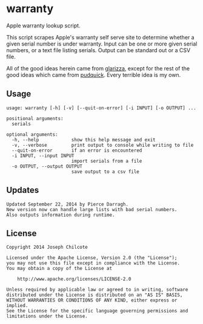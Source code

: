 warranty
========

Apple warranty lookup script.

This script scrapes Apple's warranty self serve site to determine whether a
given serial number is under warranty. Input can be one or more given
serial numbers, or a text file listing serials. Output can be standard out
or a CSV file.

All of the good ideas herein came from [glarizza][1], except for the rest of the good ideas which came from [pudquick][2]. Every terrible idea is my own.

Usage
-----------

	usage: warranty [-h] [-v] [--quit-on-error] [-i INPUT] [-o OUTPUT] ...

	positional arguments:
	  serials

	optional arguments:
	  -h, --help            show this help message and exit
	  -v, --verbose         print output to console while writing to file
	  --quit-on-error       if an error is encountered
	  -i INPUT, --input INPUT
	                        import serials from a file
	  -o OUTPUT, --output OUTPUT
	                        save output to a csv file

Updates
-------

	Updated September 22, 2014 by Pierce Darragh.
	New version now can handle large lists with bad serial numbers.
	Also outputs information during runtime.

License
-------

	Copyright 2014 Joseph Chilcote
	
	Licensed under the Apache License, Version 2.0 (the "License");
	you may not use this file except in compliance with the License.
	You may obtain a copy of the License at
	
		http://www.apache.org/licenses/LICENSE-2.0
	
	Unless required by applicable law or agreed to in writing, software
	distributed under the License is distributed on an "AS IS" BASIS,
	WITHOUT WARRANTIES OR CONDITIONS OF ANY KIND, either express or implied.
	See the License for the specific language governing permissions and
	limitations under the License.

[1]: https://github.com/glarizza/scripts/blob/master/ruby/warranty.rb "glarizza"
[2]: https://github.com/pudquick/pyMacWarranty/blob/master/getwarranty.py "pudquick"
